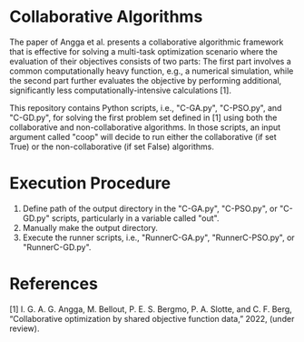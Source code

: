 # Collaborative Algorithms
The paper of Angga et al. presents a collaborative algorithmic framework that is effective for solving a multi-task optimization scenario where the evaluation of their objectives consists of two parts: The first part involves a common computationally heavy function, e.g., a numerical simulation, while the second part further evaluates the objective by performing additional, significantly less computationally-intensive calculations [1].

This repository contains Python scripts, i.e., "C-GA.py", "C-PSO.py", and "C-GD.py", for solving the first problem set defined in [1] using both the collaborative and non-collaborative algorithms. In those scripts, an input argument called "coop" will decide to run either the collaborative (if set True) or the non-collaborative (if set False) algorithms.

# Execution Procedure
1. Define path of the output directory in the "C-GA.py", "C-PSO.py", or "C-GD.py" scripts, particularly in a variable called "out".
2. Manually make the output directory.
3. Execute the runner scripts, i.e., "RunnerC-GA.py", "RunnerC-PSO.py", or "RunnerC-GD.py".

# References
[1] I. G. A. G. Angga, M. Bellout, P. E. S. Bergmo, P. A. Slotte, and C. F. Berg, “Collaborative optimization by shared objective function data,” 2022, (under review).
